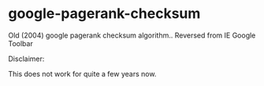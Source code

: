 google-pagerank-checksum
========================

Old (2004) google pagerank checksum algorithm.. Reversed from IE Google Toolbar

Disclaimer:

This does not work for quite a few years now.
